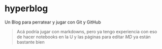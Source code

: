# hyperblog
Un Blog para perratear y jugar con Git y GitHub

>Acá podría jugar con markdowns, pero ya tengo experiencia con eso de hacer notebooks en la U y las páginas para editar *MD* ya están bastante bien